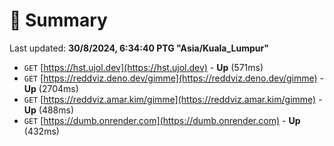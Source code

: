 # 📖 Summary
Last updated: **30/8/2024, 6:34:40 PTG "Asia/Kuala_Lumpur"**

- `GET` [https://hst.ujol.dev](https://hst.ujol.dev) - **Up** (571ms)
- `GET` [https://reddviz.deno.dev/gimme](https://reddviz.deno.dev/gimme) - **Up** (2704ms)
- `GET` [https://reddviz.amar.kim/gimme](https://reddviz.amar.kim/gimme) - **Up** (488ms)
- `GET` [https://dumb.onrender.com](https://dumb.onrender.com) - **Up** (432ms)
